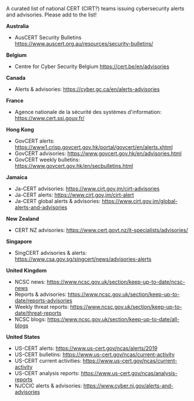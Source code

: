 A curated list of national CERT (CIRT?) teams issuing cybersecurity alerts and advisories. Please add to the list!

**Australia**
- AusCERT Security Bulletins https://www.auscert.org.au/resources/security-bulletins/

**Belgium**
- Centre for Cyber Security Belgium https://cert.be/en/advisories

**Canada**
- Alerts & advisories: https://cyber.gc.ca/en/alerts-advisories

**France**
- Agence nationale de la sécurité des systèmes d'information: https://www.cert.ssi.gouv.fr/

**Hong Kong**
- GovCERT alerts: https://www1.crisp.govcert.gov.hk/portal/govcert/en/alerts.xhtml
- GovCERT advisories: https://www.govcert.gov.hk/en/advisories.html
- GovCERT weekly bulletins: https://www.govcert.gov.hk/en/secbulletins.html

**Jamaica**
- Ja-CERT advisories: https://www.cirt.gov.jm/cirt-advisories
- Ja-CERT alerts: https://www.cirt.gov.jm/cirt-alert
- Ja-CERT global alerts & advisories: https://www.cirt.gov.jm/global-alerts-and-advisories

**New Zealand**
- CERT NZ advisories: https://www.cert.govt.nz/it-specialists/advisories/

**Singapore**
- SingCERT advisories & alerts: https://www.csa.gov.sg/singcert/news/advisories-alerts

**United Kingdom**
- NCSC news: https://www.ncsc.gov.uk/section/keep-up-to-date/ncsc-news
- Reports & advisories: https://www.ncsc.gov.uk/section/keep-up-to-date/reports-advisories
- Weekly threat reports: https://www.ncsc.gov.uk/section/keep-up-to-date/threat-reports
- NCSC blogs: https://www.ncsc.gov.uk/section/keep-up-to-date/all-blogs

**United States**
- US-CERT alerts: https://www.us-cert.gov/ncas/alerts/2019
- US-CERT bulletins: https://www.us-cert.gov/ncas/current-activity
- US-CERT current activities: https://www.us-cert.gov/ncas/current-activity
- US-CERT analysis reports: https://www.us-cert.gov/ncas/analysis-reports
- NJCCIC alerts & advisories: https://www.cyber.nj.gov/alerts-and-advisories
